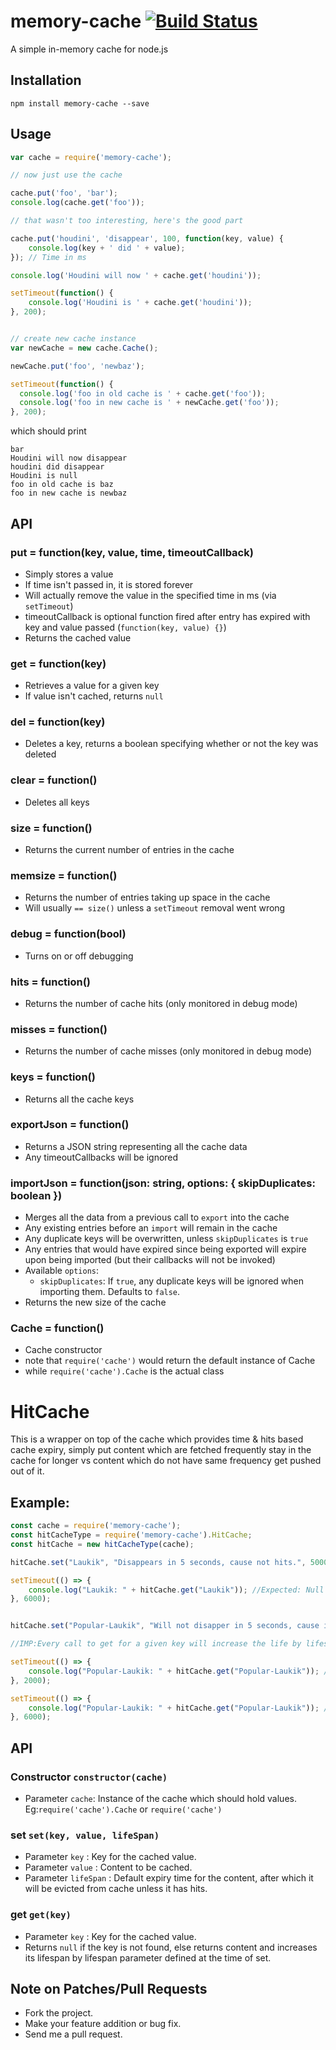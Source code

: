 # memory-cache [![Build Status](https://travis-ci.org/ptarjan/node-cache.svg?branch=master)](https://travis-ci.org/ptarjan/node-cache)

A simple in-memory cache for node.js

## Installation

    npm install memory-cache --save

## Usage

```javascript
var cache = require('memory-cache');

// now just use the cache

cache.put('foo', 'bar');
console.log(cache.get('foo'));

// that wasn't too interesting, here's the good part

cache.put('houdini', 'disappear', 100, function(key, value) {
    console.log(key + ' did ' + value);
}); // Time in ms

console.log('Houdini will now ' + cache.get('houdini'));

setTimeout(function() {
    console.log('Houdini is ' + cache.get('houdini'));
}, 200);


// create new cache instance
var newCache = new cache.Cache();

newCache.put('foo', 'newbaz');

setTimeout(function() {
  console.log('foo in old cache is ' + cache.get('foo'));
  console.log('foo in new cache is ' + newCache.get('foo'));
}, 200);
```

which should print

    bar
    Houdini will now disappear
    houdini did disappear
    Houdini is null
    foo in old cache is baz
    foo in new cache is newbaz

## API

### put = function(key, value, time, timeoutCallback)

* Simply stores a value
* If time isn't passed in, it is stored forever
* Will actually remove the value in the specified time in ms (via `setTimeout`)
* timeoutCallback is optional function fired after entry has expired with key and value passed (`function(key, value) {}`)
* Returns the cached value

### get = function(key)

* Retrieves a value for a given key
* If value isn't cached, returns `null`

### del = function(key)

* Deletes a key, returns a boolean specifying whether or not the key was deleted

### clear = function()

* Deletes all keys

### size = function()

* Returns the current number of entries in the cache

### memsize = function()

* Returns the number of entries taking up space in the cache
* Will usually `== size()` unless a `setTimeout` removal went wrong

### debug = function(bool)

* Turns on or off debugging

### hits = function()

* Returns the number of cache hits (only monitored in debug mode)

### misses = function()

* Returns the number of cache misses (only monitored in debug mode)

### keys = function()

* Returns all the cache keys

### exportJson = function()

* Returns a JSON string representing all the cache data
* Any timeoutCallbacks will be ignored

### importJson = function(json: string, options: { skipDuplicates: boolean })

* Merges all the data from a previous call to `export` into the cache
* Any existing entries before an `import` will remain in the cache
* Any duplicate keys will be overwritten, unless `skipDuplicates` is `true`
* Any entries that would have expired since being exported will expire upon being imported (but their callbacks will not be invoked)
* Available `options`:
  * `skipDuplicates`: If `true`, any duplicate keys will be ignored when importing them. Defaults to `false`.
* Returns the new size of the cache

### Cache = function()

* Cache constructor
* note that `require('cache')` would return the default instance of Cache
* while `require('cache').Cache` is the actual class

# HitCache
This is a wrapper on top of the cache which provides time & hits based cache expiry, simply put content which are fetched frequently stay in the cache for longer vs content which do not have same frequency get pushed out of it.

## Example:
```javascript
const cache = require('memory-cache');
const hitCacheType = require('memory-cache').HitCache;
const hitCache = new hitCacheType(cache);

hitCache.set("Laukik", "Disappears in 5 seconds, cause not hits.", 5000);

setTimeout(() => {
    console.log("Laukik: " + hitCache.get("Laukik")); //Expected: Null
}, 6000);


hitCache.set("Popular-Laukik", "Will not disapper in 5 seconds, cause it got hit.", 5000);

//IMP:Every call to get for a given key will increase the life by lifespan param provided at the time of set.

setTimeout(() => {
    console.log("Popular-Laukik: " + hitCache.get("Popular-Laukik")); //Expected: "Will not disapper in 5 seconds, cause it got hit."
}, 2000);

setTimeout(() => {
    console.log("Popular-Laukik: " + hitCache.get("Popular-Laukik")); //Expected: "Will not disapper in 5 seconds, cause it got hit."
}, 6000);
```

## API
### Constructor `constructor(cache)`
* Parameter `cache`: Instance of the cache which should hold values. Eg:`require('cache').Cache` or `require('cache')`

### set `set(key, value, lifeSpan)`
* Parameter `key` : Key for the cached value.
* Parameter `value` : Content to be cached.
* Parameter `lifeSpan` : Default expiry time for the content, after which it will be evicted from cache unless it has hits.

### get `get(key)`
* Parameter `key` : Key for the cached value.
* Returns `null` if the key is not found, else returns content and increases its lifespan by lifespan parameter defined at the time of set.

## Note on Patches/Pull Requests

* Fork the project.
* Make your feature addition or bug fix.
* Send me a pull request.

